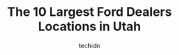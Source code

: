 ---
layout: ampstory
image: https://i0.wp.com/paketmu.com/wp-content/uploads/2023/06/jorgensen-ford-0-in-utah-1686369863.jpeg?resize=640,853
author: techidn
featured: false
description: Explore the diverse Ford Dealer scene in Utah, home to an incredible selection of 10 establishments catering to every taste. Whether youre in search of iconic favorites or undiscovered trea
title: The 10 Largest Ford Dealers Locations in Utah
cover:
   title: The 10 Largest Ford Dealers Locations in Utah
   subtitle: RICKPATE
   background: https://paketmu.com/wp-content/uploads/2023/06/jorgensen-ford-0-in-utah-1686369863.jpeg

pages: 
 - layout: thirds
   top: <h1>#1 Larry H. Miller Ford Draper</h1>
   bottom: "<p>I had an absolutely pleasant experience here while buying my 2020 Ford Explorer ST. Sean was my salesman and he was knowledgeable about the product and extremely forthrig</p>"
   background: https://paketmu.com/wp-content/uploads/2023/06/jorgensen-ford-1-in-utah-1686369864.jpeg
   backgroundblur: true
 - layout: thirds
   top: <h1>#2 Ken Garff American Fork Ford</h1>
   bottom: "<p>Kris (sales), Kellen (sales manager), and Debbie (finance manager) were amazing. Buying a car is always stressful. This trio made the process so easy. The truck I came in</p>"
   background: https://paketmu.com/wp-content/uploads/2023/06/jorgensen-ford-2-in-utah-1686369865.jpeg
   cta:
      link: https://paketmu.com/the-10-largest-ford-dealers-locations-in-utah/
      text: The 10 Largest Ford Dealers Locations in Utah
 - layout: thirds
   top: <h1>#3 Ken Garff West Valley Ford</h1>
   bottom: "<p>Its been 7 years since Ive bought a car. I ordered a Bronco from Ken Garff Ford in West Valley and it was an awesome and painless experience.  Andrew was great!  I </p>"
   background: https://paketmu.com/wp-content/uploads/2023/06/jorgensen-ford-3-in-utah-1686369866.jpeg
   cta:
      link: https://paketmu.com/the-10-largest-ford-dealers-locations-in-utah/
      text: The 10 Largest Ford Dealers Locations in Utah
 - layout: thirds
   top: <h1>#4 Larry H. Miller Super Ford</h1>
   bottom: "<p>1340 500 W, Salt Lake City, UT 84115, United States</p>"
   background: https://images.unsplash.com/photo-1608411404720-c8f0417bcdba?ixlib=rb-4.0.3&ixid=MnwxMjA3fDB8MHxwaG90by1wYWdlfHx8fGVufDB8fHx8&auto=format&fit=crop&w=640&h=853&q=80
   cta:
      link: https://paketmu.com/the-10-largest-ford-dealers-locations-in-utah/
      text: The 10 Largest Ford Dealers Locations in Utah
 - layout: thirds
   top: <h1>#5 Tim Dahle Ford</h1>
   bottom: "<p>2534 N 200 E, Spanish Fork, UT 84660, United States</p>"
   background: https://images.unsplash.com/photo-1615749413727-825b59a857b5?ixlib=rb-4.0.3&ixid=MnwxMjA3fDB8MHxwaG90by1wYWdlfHx8fGVufDB8fHx8&auto=format&fit=crop&w=640&h=853&q=80
   cta:
      link: https://paketmu.com/the-10-largest-ford-dealers-locations-in-utah/
      text: The 10 Largest Ford Dealers Locations in Utah
 - layout: thirds
   top: <h1>#6 Performance Ford Lincoln Bountiful</h1>
   bottom: "<p>1800 S Main St, Bountiful, UT 84010, United States</p>"
   background: https://images.unsplash.com/photo-1552083974-186346191183?ixlib=rb-4.0.3&ixid=MnwxMjA3fDB8MHxwaG90by1wYWdlfHx8fGVufDB8fHx8&auto=format&fit=crop&w=640&h=853&q=80
   cta:
      link: https://paketmu.com/the-10-largest-ford-dealers-locations-in-utah/
      text: The 10 Largest Ford Dealers Locations in Utah
 - layout: thirds
   top: <h1>#7 Larry H. Miller Ford Provo</h1>
   bottom: "<p>1995 N University Pkwy, Provo, UT 84604, United States</p>"
   background: https://images.unsplash.com/photo-1567360425618-1594206637d2?ixlib=rb-4.0.3&ixid=MnwxMjA3fDB8MHxwaG90by1wYWdlfHx8fGVufDB8fHx8&auto=format&fit=crop&w=640&h=853&q=80
   cta:
      link: https://paketmu.com/the-10-largest-ford-dealers-locations-in-utah/
      text: The 10 Largest Ford Dealers Locations in Utah
 - layout: thirds
   middle: Continue reading...
   background: https://images.unsplash.com/photo-1522441815192-d9f04eb0615c?ixlib=rb-4.0.3&ixid=MnwxMjA3fDB8MHxwaG90by1wYWdlfHx8fGVufDB8fHx8&auto=format&fit=crop&w=640&h=853&q=80
   cta:
      link: https://paketmu.com/the-10-largest-ford-dealers-locations-in-utah/
      text: The 10 Largest Ford Dealers Locations in Utah
      
---